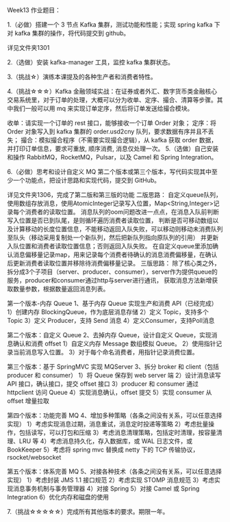 Week13 作业题目：

1.（必做）搭建一个 3 节点 Kafka 集群，测试功能和性能；实现 spring kafka 下对 kafka 集群的操作，将代码提交到 github。

详见文件夹1301

2.（选做）安装 kafka-manager 工具，监控 kafka 集群状态。

3.（挑战☆）演练本课提及的各种生产者和消费者特性。

4.（挑战☆☆☆）Kafka 金融领域实战：在证券或者外汇、数字货币类金融核心交易系统里，对于订单的处理，大概可以分为收单、定序、撮合、清算等步骤。其中我们一般可以用 mq 来实现订单定序，然后将订单发送给撮合模块。

收单：请实现一个订单的 rest 接口，能够接收一个订单 Order 对象；
定序：将 Order 对象写入到 kafka 集群的 order.usd2cny 队列，要求数据有序并且不丢失；
撮合：模拟撮合程序（不需要实现撮合逻辑），从 kafka 获取 order 数据，并打印订单信息，要求可重放, 顺序消费, 消息仅处理一次。
5.（选做）自己安装和操作 RabbitMQ，RocketMQ，Pulsar，以及 Camel 和 Spring Integration。

6.（必做）思考和设计自定义 MQ 第二个版本或第三个版本，写代码实现其中至少一个功能点，把设计思路和实现代码，提交到 GitHub。

详见文件夹1306，完成了第二版和第三版的功能
二版思路：
自定义queue队列，使用数组存放消息，使用AtomicInteger记录写入位置，Map<String,Integer>记录每个消费者的读取位置。
消息队列的oom问题改进一点点，在消息入队前判断写入位置是否已到队尾，是则循环遍历消费者读取位置，
判断是否可移动数组以及计算移动的长度位置信息，不能移动返回入队失败，可以移动则移动未消费队列至队头（移动采用复制处一个新队列，然后把新队列指向原队列的引用）
并更新入队位置和消费者读取位置信息；否则返回入队失败。
在自定义queue里添加确认消息偏移量记录map，用来记录每个消费者待确认的消息消费偏移量，在确认后更新消费者读取位置并移除待消费偏移量记录。
三版思路：
除了核心类之外，拆分成3个子项目（server、producer、consumer），server作为提供queue的服务，producer和consumer通过http与server进行通讯，
获取消息方法新增获取数量参数，根据数量返回消息列表。

第一个版本-内存 Queue
1、基于内存 Queue 实现生产和消费 API（已经完成）
1）创建内存 BlockingQueue，作为底层消息存储
2）定义 Topic，支持多个 Topic
3）定义 Producer，支持 Send 消息
4）定义Consumer，支持Poll消息

第二个版本：自定义 Queue
2、去掉内存 Queue，设计自定义 Queue，实现消息确认和消费 offset
1）自定义内存 Message 数组模拟 Queue。 2）使用指针记录当前消息写入位置。
3）对于每个命名消费者，用指针记录消费位置。

第三个版本：基于 SpringMVC 实现 MQServer
3、拆分 broker 和 client（包括 producer 和 consumer） 1）将 Queue 保存到 web server 端 2）设计消息读写 API 接口，确认接口，提交 offset 接口
3）producer 和 consumer 通过 httpclient 访问 Queue
4）实现消息确认，offset 提交
5）实现 consumer 从 offset 增量拉取

第四个版本：功能完善 MQ
4、增加多种策略（各条之间没有关系，可以任意选择实现）
1）考虑实现消息过期，消息重试，消息定时投递等策略
2）考虑批量操作，包括读写，可以打包和压缩
3）考虑消息清理策略，包括定时清理，按容量清理、LRU 等 4）考虑消息持久化，存入数据库，或 WAL 日志文件，或 BookKeeper
5）考虑将 spring mvc 替换成 netty 下的 TCP 传输协议，rsocket/websocket

第五个版本：体系完善 MQ
5、对接各种技术（各条之间没有关系，可以任意选择实现）
1）考虑封装 JMS 1.1 接口规范
2）考虑实现 STOMP 消息规范
3）考虑实现消息事务机制与事务管理器
4）对接 Spring
5）对接 Camel 或 Spring Integration
6）优化内存和磁盘的使用

7.（挑战☆☆☆☆☆）完成所有其他版本的要求。期限一年。